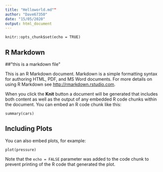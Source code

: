 ```yaml
---
title: "Helloworld.md""
author: "Dave67350"
date: "15/05/2020"
output: html_document
---
```


```{r setup, include=FALSE}
knitr::opts_chunk$set(echo = TRUE)
```

## R Markdown
##"this is a markdown file"


This is an R Markdown document. Markdown is a simple formatting syntax for authoring HTML, PDF, and MS Word documents. For more details on using R Markdown see <http://rmarkdown.rstudio.com>.

When you click the **Knit** button a document will be generated that includes both content as well as the output of any embedded R code chunks within the document. You can embed an R code chunk like this:

```{r cars}
summary(cars)
```

## Including Plots

You can also embed plots, for example:

```{r pressure, echo=FALSE}
plot(pressure)
```

Note that the `echo = FALSE` parameter was added to the code chunk to prevent printing of the R code that generated the plot.
